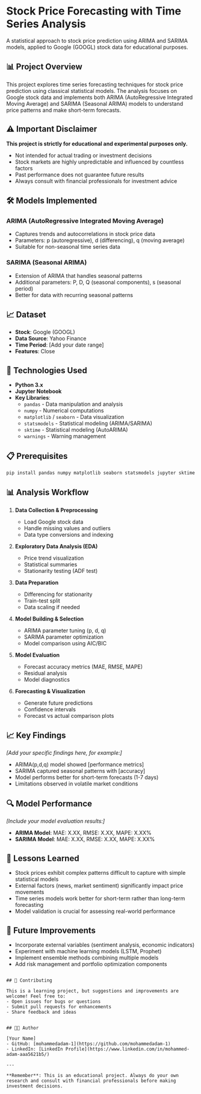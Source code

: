 # Stock Price Forecasting with Time Series Analysis

A statistical approach to stock price prediction using ARIMA and SARIMA models, applied to Google (GOOGL) stock data for educational purposes.

## 📊 Project Overview

This project explores time series forecasting techniques for stock price prediction using classical statistical models. The analysis focuses on Google stock data and implements both ARIMA (AutoRegressive Integrated Moving Average) and SARIMA (Seasonal ARIMA) models to understand price patterns and make short-term forecasts.

## ⚠️ Important Disclaimer

**This project is strictly for educational and experimental purposes only.**
- Not intended for actual trading or investment decisions
- Stock markets are highly unpredictable and influenced by countless factors
- Past performance does not guarantee future results
- Always consult with financial professionals for investment advice

## 🛠️ Models Implemented

### ARIMA (AutoRegressive Integrated Moving Average)
- Captures trends and autocorrelations in stock price data
- Parameters: p (autoregressive), d (differencing), q (moving average)
- Suitable for non-seasonal time series data

### SARIMA (Seasonal ARIMA)
- Extension of ARIMA that handles seasonal patterns
- Additional parameters: P, D, Q (seasonal components), s (seasonal period)
- Better for data with recurring seasonal patterns

## 📈 Dataset

- **Stock**: Google (GOOGL)
- **Data Source**: Yahoo Finance
- **Time Period**: [Add your date range]
- **Features**: Close

## 🔧 Technologies Used

- **Python 3.x**
- **Jupyter Notebook**
- **Key Libraries**:
  - `pandas` - Data manipulation and analysis
  - `numpy` - Numerical computations
  - `matplotlib` / `seaborn` - Data visualization
  - `statsmodels` - Statistical modeling (ARIMA/SARIMA)
  - `sktime` - Statistical modeling (AutoARIMA)
  - `warnings` - Warning management

## 📋 Prerequisites

```bash
pip install pandas numpy matplotlib seaborn statsmodels jupyter sktime yfinance plotly datetime
```


## 📊 Analysis Workflow

1. **Data Collection & Preprocessing**
   - Load Google stock data
   - Handle missing values and outliers
   - Data type conversions and indexing

2. **Exploratory Data Analysis (EDA)**
   - Price trend visualization
   - Statistical summaries
   - Stationarity testing (ADF test)

3. **Data Preparation**
   - Differencing for stationarity
   - Train-test split
   - Data scaling if needed

4. **Model Building & Selection**
   - ARIMA parameter tuning (p, d, q)
   - SARIMA parameter optimization
   - Model comparison using AIC/BIC

5. **Model Evaluation**
   - Forecast accuracy metrics (MAE, RMSE, MAPE)
   - Residual analysis
   - Model diagnostics

6. **Forecasting & Visualization**
   - Generate future predictions
   - Confidence intervals
   - Forecast vs actual comparison plots

## 📈 Key Findings

*[Add your specific findings here, for example:]*
- ARIMA(p,d,q) model showed [performance metrics]
- SARIMA captured seasonal patterns with [accuracy]
- Model performs better for short-term forecasts (1-7 days)
- Limitations observed in volatile market conditions

## 🔍 Model Performance

*[Include your model evaluation results:]*
- **ARIMA Model**: MAE: X.XX, RMSE: X.XX, MAPE: X.XX%
- **SARIMA Model**: MAE: X.XX, RMSE: X.XX, MAPE: X.XX%

## 📝 Lessons Learned

- Stock prices exhibit complex patterns difficult to capture with simple statistical models
- External factors (news, market sentiment) significantly impact price movements
- Time series models work better for short-term rather than long-term forecasting
- Model validation is crucial for assessing real-world performance

## 🔮 Future Improvements

- Incorporate external variables (sentiment analysis, economic indicators)
- Experiment with machine learning models (LSTM, Prophet)
- Implement ensemble methods combining multiple models
- Add risk management and portfolio optimization components

```

## 🤝 Contributing

This is a learning project, but suggestions and improvements are welcome! Feel free to:
- Open issues for bugs or questions
- Submit pull requests for enhancements
- Share feedback and ideas


## 👨‍💻 Author

[Your Name]
- GitHub: [mohammedadam-1](https://github.com/mohammedadam-1)
- LinkedIn: [LinkedIn Profile](https://www.linkedin.com/in/mohammed-adam-aaa5621b5/)

---

**Remember**: This is an educational project. Always do your own research and consult with financial professionals before making investment decisions.